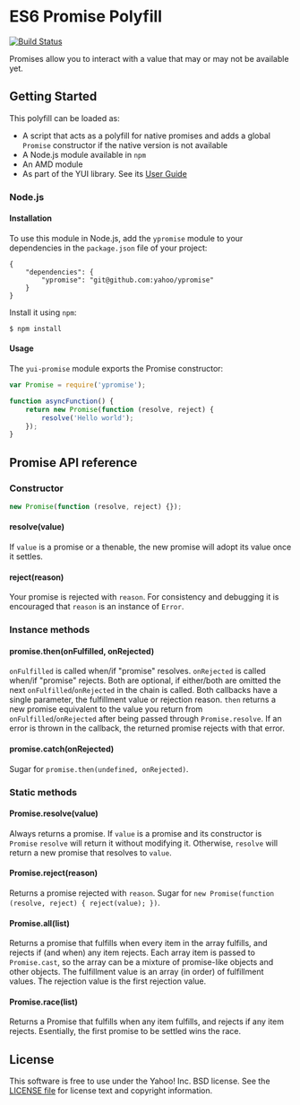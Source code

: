 ES6 Promise Polyfill
====================

[![Build Status](https://travis-ci.org/yahoo/ypromise.png)](https://travis-ci.org/yahoo/ypromise)

Promises allow you to interact with a value that may or may not be available yet.

Getting Started
---------------

This polyfill can be loaded as:

 * A script that acts as a polyfill for native promises and adds a global
   `Promise` constructor if the native version is not available
 * A Node.js module available in `npm`
 * An AMD module
 * As part of the YUI library. See its [User Guide](http://yuilibrary.com/yui/docs/promise/)

### Node.js

#### Installation

To use this module in Node.js, add the `ypromise` module to your dependencies
in the `package.json` file of your project:

```
{
	"dependencies": {
		"ypromise": "git@github.com:yahoo/ypromise"
	}
}
```

Install it using `npm`:

```
$ npm install
```

#### Usage

The `yui-promise` module exports the Promise constructor:

```js
var Promise = require('ypromise');

function asyncFunction() {
	return new Promise(function (resolve, reject) {
		resolve('Hello world');
	});
}
```

Promise API reference
---------------------

### Constructor

```js
new Promise(function (resolve, reject) {});
```

#### resolve(value)
If `value` is a promise or a thenable, the new promise will adopt its value once
it settles.

#### reject(reason)
Your promise is rejected with `reason`. For consistency and debugging it is
encouraged that `reason` is an instance of `Error`.

### Instance methods

#### promise.then(onFulfilled, onRejected)
`onFulfilled` is called when/if "promise" resolves. `onRejected` is called
when/if "promise" rejects. Both are optional, if either/both are omitted the
next `onFulfilled`/`onRejected` in the chain is called. Both callbacks have a
single parameter, the fulfillment value or rejection reason. `then` returns a
new promise equivalent to the value you return from `onFulfilled`/`onRejected`
after being passed through `Promise.resolve`. If an error is thrown in the
callback, the returned promise rejects with that error.

#### promise.catch(onRejected)
Sugar for `promise.then(undefined, onRejected)`.

### Static methods

#### Promise.resolve(value)
Always returns a promise. If `value` is a promise and its constructor is `Promise`
`resolve` will return it without modifying it. Otherwise, `resolve` will return
a new promise that resolves to `value`.

#### Promise.reject(reason)
Returns a promise rejected with `reason`. Sugar for `new Promise(function (resolve, reject) { reject(value); })`.

#### Promise.all(list)
Returns a promise that fulfills when every item in the array fulfills, and
rejects if (and when) any item rejects. Each array item is passed to
`Promise.cast`, so the array can be a mixture of promise-like objects and other
objects. The fulfillment value is an array (in order) of fulfillment values. The
rejection value is the first rejection value.

#### Promise.race(list)
Returns a Promise that fulfills when any item fulfills, and rejects if any item
rejects. Esentially, the first promise to be settled wins the race.

License
-------
This software is free to use under the Yahoo! Inc. BSD license.
See the [LICENSE file][] for license text and copyright information.

[LICENSE file]: https://github.com/yahoo/ypromise/blob/master/LICENSE.md
